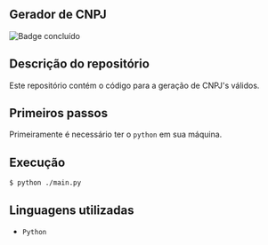 ## Gerador de CNPJ
![Badge concluído](http://img.shields.io/static/v1?label=STATUS&message=CONCLUÍDO&color=GREEN&style=for-the-badge)

## Descrição do repositório
Este repositório contém o código para a geração de CNPJ's válidos.

## Primeiros passos

Primeiramente é necessário ter o `python` em sua máquina.

## Execução
```
$ python ./main.py
```

## Linguagens utilizadas
- `Python`
